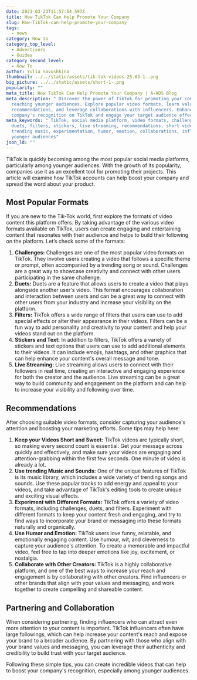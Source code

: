 ```yaml
---
date: 2023-03-23T11:57:54.597Z
title: How TikTok Can Help Promote Your Company
slug: How-TikTok-can-help-promote-your-company
tags:
  - news
category: How to
category_top_level:
  - Advertisers
  - Guides
category_second_level:
  - How To
author: Yulia Savushkina
thumbnail: ../../static/assets/tik-tok-videos-25.03-1-.png
big_picture: ../../static/assets/short-1-.png
popularity: ""
meta_title: How TikTok Can Help Promote Your Company | A-ADS Blog
meta_description: " Discover the power of TikTok for promoting your company and
  reaching younger audiences. Explore popular video formats, learn valuable
  recommendations, and leverage collaborations with influencers. Enhance your
  company's recognition on TikTok and engage your target audience effectively."
meta_keywords: " TikTok, social media platform, video formats, challenges,
  duets, filters, stickers, live streaming, recommendations, short videos,
  trending music, experimentation, humor, emotion, collaborations, influencers,
  younger audiences"
json_ld: ""
---
```

TikTok is quickly becoming among the most popular social media platforms, particularly among younger audiences. With the growth of its popularity, companies use it as an excellent tool for promoting their projects. This article will examine how TikTok accounts can help boost your company and spread the word about your product.

## Most Popular Formats

If you are new to the Tik-Tok world, first explore the formats of video content this platform offers. By taking advantage of the various video formats available on TikTok, users can create engaging and entertaining content that resonates with their audience and helps to build their following on the platform. Let’s check some of the formats: 

1. **Challenges:** Challenges are one of the most popular video formats on TikTok. They involve users creating a video that follows a specific theme or prompt, often accompanied by a trending song or sound. Challenges are a great way to showcase creativity and connect with other users participating in the same challenge.
2. **Duets:** Duets are a feature that allows users to create a video that plays alongside another user's video. This format encourages collaboration and interaction between users and can be a great way to connect with other users from your industry and increase your visibility on the platform.
3. **Filters:** TikTok offers a wide range of filters that users can use to add special effects or alter their appearance in their videos. Filters can be a fun way to add personality and creativity to your content and help your videos stand out on the platform.
4. **Stickers and Text:** In addition to filters, TikTok offers a variety of stickers and text options that users can use to add additional elements to their videos. It can include emojis, hashtags, and other graphics that can help enhance your content's overall message and tone.
5. **Live Streaming:** Live streaming allows users to connect with their followers in real time, creating an interactive and engaging experience for both the creator and the audience. Live streaming can be a great way to build community and engagement on the platform and can help to increase your visibility and following over time.

## Recommendations 

After choosing suitable video formats, consider capturing your audience's attention and boosting your marketing efforts. Some tips may help here:

1. **Keep your Videos Short and Sweet:** TikTok videos are typically short, so making every second count is essential. Get your message across quickly and effectively, and make sure your videos are engaging and attention-grabbing within the first few seconds. One minute of video is already a lot.
2. **Use trending Music and Sounds:** One of the unique features of TikTok is its music library, which includes a wide variety of trending songs and sounds. Use these popular tracks to add energy and appeal to your videos, and take advantage of TikTok's editing tools to create unique and exciting visual effects.
3. **Experiment with Different Formats:** TikTok offers a variety of video formats, including challenges, duets, and filters. Experiment with different formats to keep your content fresh and engaging, and try to find ways to incorporate your brand or messaging into these formats naturally and organically.
4. **Use Humor and Emotion:** TikTok users love funny, relatable, and emotionally engaging content. Use humour, wit, and cleverness to capture your audience's attention. To create a memorable and impactful video, feel free to tap into deeper emotions like joy, excitement, or nostalgia.
5. **Collaborate with Other Creators:** TikTok is a highly collaborative platform, and one of the best ways to increase your reach and engagement is by collaborating with other creators. Find influencers or other brands that align with your values and messaging, and work together to create compelling and shareable content.

## Partnering and Collaboration 

When considering partnering, finding influencers who can attract even more attention to your content is important. TikTok influencers often have large followings, which can help increase your content's reach and expose your brand to a broader audience. By partnering with those who align with your brand values and messaging, you can leverage their authenticity and credibility to build trust with your target audience.

Following these simple tips, you can create incredible videos that can help to boost your company's recognition, especially among younger audiences.
